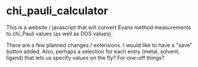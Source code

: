 # chi_pauli_calculator

This is a website / javascript that will convert Evans method measurements to chi_Pauli values (as well as DOS values). 

There are a few planned changes / extensions.  I would like to have a "save" button added.  Also, perhaps a selection for each entry (metal, solvent, ligand) that lets us specify values on the fly?  For one-off things?
